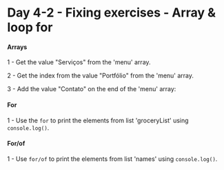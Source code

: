 # Day 4-2 - Fixing exercises - Array & loop for

#### Arrays
1 - Get the value "Serviços" from the 'menu' array.

2 - Get the index from the value "Portfólio" from the 'menu' array.

3 - Add the value "Contato" on the end of the 'menu' array:

#### For

1 - Use the `for` to print the elements from list 'groceryList' using `console.log()`.

#### For/of

1 - Use `for/of` to print the elements from list 'names' using `console.log()`.
